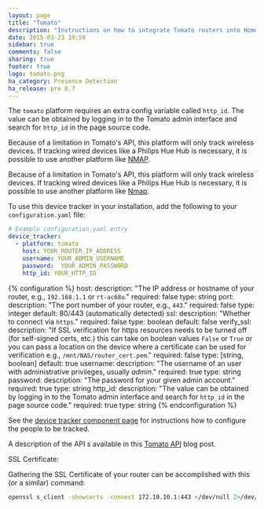 ```yaml
---
layout: page
title: "Tomato"
description: "Instructions on how to integrate Tomato routers into Home Assistant."
date: 2015-03-23 19:59
sidebar: true
comments: false
sharing: true
footer: true
logo: tomato.png
ha_category: Presence Detection
ha_release: pre 0.7
---
```


The `tomato` platform requires an extra config variable called `http_id`. The
value can be obtained by logging in to the Tomato admin interface and search for
`http_id` in the page source code.

Because of a limitation in Tomato's API, this platform will only track wireless
devices. If tracking wired devices like a Philips Hue Hub is necessary, it is
possible to use another platform like
[NMAP](/components/device_tracker.nmap_tracker/).

Because of a limitation in Tomato's API, this platform will only track wireless devices.
If tracking wired devices like a Philips Hue Hub is necessary,
it is possible to use another platform like [Nmap](/components/device_tracker.nmap_tracker/).

To use this device tracker in your installation,
add the following to your `configuration.yaml` file:

```yaml
# Example configuration.yaml entry
device_tracker:
  - platform: tomato
    host: YOUR_ROUTER_IP_ADDRESS
    username: YOUR_ADMIN_USERNAME
    password:  YOUR_ADMIN_PASSWORD
    http_id: YOUR_HTTP_ID
```

{% configuration %}
host:
  description: "The IP address or hostname of your router, e.g., `192.168.1.1` or `rt-ac68u`."
  required: false
  type: string
port:
  description: "The port number of your router, e.g., `443`."
  required: false
  type: integer
  default: 80/443 (automatically detected)
ssl:
  description: "Whether to connect via `https`."
  required: false
  type: boolean
  default: false
verify_ssl:
  description: "If SSL verification for https resources needs to be turned off (for self-signed certs, etc.) this can take on boolean values `False` or `True` or you can pass a location on the device where a certificate can be used for verification e.g., `/mnt/NAS/router_cert.pem`."
  required: false
  type: [string, boolean]
  default: true
username:
  description: "The username of an user with administrative privileges, usually *admin*."
  required: true
  type: string
password:
  description: "The password for your given admin account."
  required: true
  type: string
http_id:
  description: "The value can be obtained by logging in to the Tomato admin interface and search for `http_id` in the page source code."
  required: true
  type: string
{% endconfiguration %}

See the [device tracker component page](/components/device_tracker/) for
instructions how to configure the people to be tracked.

A description of the API s available in this
[Tomato API](http://paulusschoutsen.nl/blog/2013/10/tomato-api-documentation/)
blog post.

SSL Certificate:

Gathering the SSL Certificate of your router can be accomplished with this (or
a similar) command:
```bash
openssl s_client -showcerts -connect 172.10.10.1:443 </dev/null 2>/dev/null | openssl x509 -outform PEM > router_cert.pem
```
